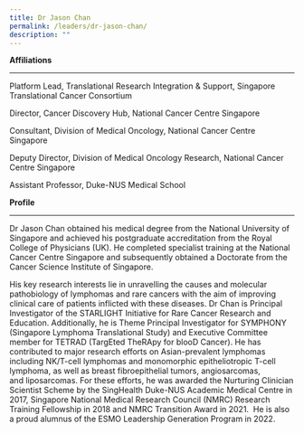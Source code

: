 ```yaml
---
title: Dr Jason Chan
permalink: /leaders/dr-jason-chan/
description: ""
---
```

**Affiliations** 

* * *

Platform Lead, Translational Research Integration & Support, Singapore Translational Cancer Consortium

Director, Cancer Discovery Hub, National Cancer Centre Singapore 

Consultant, Division of Medical Oncology, National Cancer Centre Singapore  

Deputy Director, Division of Medical Oncology Research, National Cancer Centre Singapore 

Assistant Professor, Duke-NUS Medical School 

**Profile** 

* * *

Dr Jason Chan obtained his medical degree from the National University of Singapore and achieved his postgraduate accreditation from the Royal College of Physicians (UK). He completed specialist training at the National Cancer Centre Singapore and subsequently obtained a Doctorate from the Cancer Science Institute of Singapore. 

His key research interests lie in unravelling the causes and molecular pathobiology of lymphomas and rare cancers with the aim of improving clinical care of patients inflicted with these diseases. Dr Chan is Principal Investigator of the STARLIGHT Initiative for Rare Cancer Research and Education. Additionally, he is Theme Principal Investigator for SYMPHONY (Singapore Lymphoma Translational Study) and Executive Committee member for TETRAD (TargEted TheRApy for blooD Cancer). He has contributed to major research efforts on Asian-prevalent lymphomas including NK/T-cell lymphomas and monomorphic epitheliotropic T-cell lymphoma, as well as breast fibroepithelial tumors, angiosarcomas, and liposarcomas. For these efforts, he was awarded the Nurturing Clinician Scientist Scheme by the SingHealth Duke-NUS Academic Medical Centre in 2017, Singapore National Medical Research Council (NMRC) Research Training Fellowship in 2018 and NMRC Transition Award in 2021.  He is also a proud alumnus of the ESMO Leadership Generation Program in 2022.